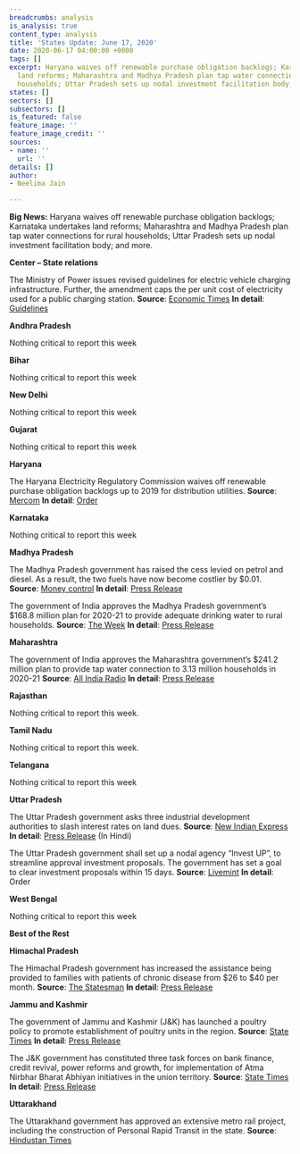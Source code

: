 ```yaml
---
breadcrumbs: analysis
is_analysis: true
content_type: analysis
title: 'States Update: June 17, 2020'
date: 2020-06-17 04:00:00 +0000
tags: []
excerpt: Haryana waives off renewable purchase obligation backlogs; Karnataka undertakes
  land reforms; Maharashtra and Madhya Pradesh plan tap water connections for rural
  households; Uttar Pradesh sets up nodal investment facilitation body; and more.
states: []
sectors: []
subsectors: []
is_featured: false
feature_image: ''
feature_image_credit: ''
sources:
- name: ''
  url: ''
details: []
author:
- Neelima Jain

---
```

**Big News:** Haryana waives off renewable purchase obligation backlogs; Karnataka undertakes land reforms; Maharashtra and Madhya Pradesh plan tap water connections for rural households; Uttar Pradesh sets up nodal investment facilitation body; and more.

**Center – State relations**

The Ministry of Power issues revised guidelines for electric vehicle charging infrastructure. Further, the amendment caps the per unit cost of electricity used for a public charging station. **Source**: [Economic Times](https://economictimes.indiatimes.com/industry/energy/power/power-ministry-issues-revised-norms-for-ev-charging-infra-to-boost-e-mobility/articleshow/71444886.cms?from=mdr) **In detail**: [Guidelines](https://powermin.nic.in/sites/default/files/webform/notices/Amendment%20in%20Revised%20Guidelines.pdf)

**Andhra Pradesh**

Nothing critical to report this week

**Bihar**

Nothing critical to report this week

**New Delhi**

Nothing critical to report this week

**Gujarat**

Nothing critical to report this week

**Haryana**

The Haryana Electricity Regulatory Commission waives off renewable purchase obligation backlogs up to 2019 for distribution utilities. **Source**: [Mercom](https://mercomindia.com/haryana-waives-backlog-surcharges-open-access/) **In detail**: [Order](https://herc.gov.in/WriteReadData/Orders/O20200601.pdf)

**Karnataka**

Nothing critical to report this week

**Madhya Pradesh**

The Madhya Pradesh government has raised the cess levied on petrol and diesel. As a result, the two fuels have now become costlier by $0.01. **Source**: [Money control](https://www.moneycontrol.com/news/india/cess-on-petrol-and-diesel-increased-by-rs-1-in-madhya-pradesh-5398801.html) **In detail**: [Press Release](https://www.mpinfo.org/News/TodaysNews.aspx?newsid=20200612N23&LocID=1&PDt=6/12/2020)

The government of India approves the Madhya Pradesh government’s $168.8 million plan for 2020-21 to provide adequate drinking water to rural households. **Source**: [The Week](https://www.theweek.in/news/india/2020/06/11/mp-gets-rs-1280-crore-from-centre-under-jal-jeevan-mission.html) **In detail**: [Press Release](https://pib.gov.in/PressReleasePage.aspx?PRID=1630696)

**Maharashtra**

The government of India approves the Maharashtra government’s $241.2 million plan to provide tap water connection to 3.13 million households in 2020-21 **Source**: [All India Radio](http://www.newsonair.com/News?title=Centre-approves-funding-of-Rs-1%2C829-for-implementation-of-Jal-Jeevan-Mission-in-Maharashtra&id=391071) **In detail**: [Press Release](https://pib.gov.in/PressReleasePage.aspx?PRID=1630906)

**Rajasthan**

Nothing critical to report this week.

**Tamil Nadu**

Nothing critical to report this week.

**Telangana**

Nothing critical to report this week

**Uttar Pradesh**

The Uttar Pradesh government asks three industrial development authorities to slash interest rates on land dues. **Source**: [New Indian Express](https://www.newindianexpress.com/nation/2020/jun/11/yogi-government-slashes-interest-rates-on-land-dues-for-builders-in-uttar-pradesh-2155129.html) **In detail**: [Press Release](http://information.up.nic.in/attachments/files/5edf8f7f-c168-4eb4-810d-0c850af72573.pdf) (In Hindi)

The Uttar Pradesh government shall set up a nodal agency “Invest UP”, to streamline approval investment proposals. The government has set a goal to clear investment proposals within 15 days. **Source**: [Livemint](https://www.livemint.com/news/india/uttar-pradesh-to-set-up-invest-up-to-boost-investment-in-the-state-11592020046283.html) **In detail**: Order

**West Bengal**

Nothing critical to report this week

**Best of the Rest**

**Himachal Pradesh**

The Himachal Pradesh government has increased the assistance being provided to families with patients of chronic disease from $26 to $40 per month. **Source**: [The Statesman](https://www.thestatesman.com/cities/shimla/himachal-spends-rs-3-45-crore-sahara-yojna-1502899087.html) **In detail**: [Press Release](http://himachalpr.gov.in/OnePressRelease.aspx?Language=1&ID=17696)

**Jammu and Kashmir**

The government of Jammu and Kashmir (J&K) has launched a poultry policy to promote establishment of poultry units in the region. **Source**: [State Times](https://news.statetimes.in/jk-poultry-policy-framed-rs-50-cr-subsidy-announced-for-broiler-layer-farms-allied-activities/) **In detail**: [Press Release](http://new.jkdirinf.in/NewsDescription.aspx?ID=64463)

The J&K government has constituted three task forces on bank finance, credit revival, power reforms and growth, for implementation of Atma Nirbhar Bharat Abhiyan initiatives in the union territory. **Source**: [State Times](https://news.statetimes.in/three-task-forces-formed-on-bank-finance-credit-revival-power-reforms-growth-in-jk/) **In detail**: [Press Release](http://new.jkdirinf.in/NewsDescription.aspx?ID=64446)

**Uttarakhand**

The Uttarakhand government has approved an extensive metro rail project, including the construction of Personal Rapid Transit in the state. **Source**: [Hindustan Times](https://www.hindustantimes.com/dehradun/uttarakhand-approves-comprehensive-mobility-plan-for-3-cities-including-dehradun/story-qVdTtPWLrX8sYzgvNFJ5jP.html)